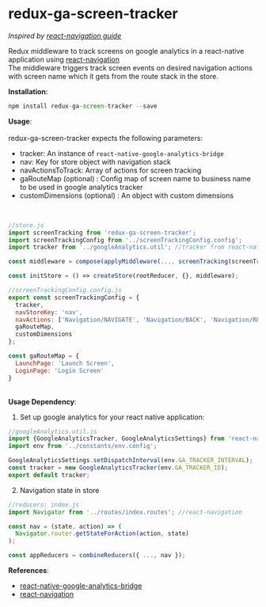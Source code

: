 # redux-ga-screen-tracker

<i>Inspired by [react-navigation guide](https://github.com/react-community/react-navigation/blob/bbab489a6acfd9ef5185f2c0bcc9d1420a647d78/docs/guides/Screen-Tracking.md)</i>

Redux middleware to track screens on google analytics in a react-native application using [react-navigation](https://github.com/react-community/react-navigation)<br>
The middleware triggers track screen events on desired navigation actions with screen name which it gets from the route stack in the store.

<strong>Installation</strong>:
```javascript
npm install redux-ga-screen-tracker --save
```

<strong>Usage</strong>:<br>
<br>redux-ga-screen-tracker expects the following parameters:

 * tracker: An instance of ```react-native-google-analytics-bridge```
 * nav: Key for store object with navigation stack
 * navActionsToTrack: Array of actions for screen tracking
 * gaRouteMap (optional) : Config map of screen name to business name to be used in google analytics tracker
 * customDimensions (optional) : An object with custom dimensions
<br>

```javascript
//store.js
import screenTracking from 'redux-ga-screen-tracker';
import screenTrackingConfig from '../screenTrackingConfig.config';
import tracker from '../googleAnalytics.util'; //tracker from react-native-google-analytics-bridge

const middleware = compose(applyMiddleware(..., screenTracking(screenTrackingConfig));

const initStore = () => createStore(rootReducer, {}, middleware);
```
```javascript
//screenTrackingConfig.config.js
export const screenTrackingConfig = {
  tracker,
  navStoreKey: 'nav',
  navActions: ['Navigation/NAVIGATE', 'Navigation/BACK', 'Navigation/RESET'],
  gaRouteMap,
  customDimensions
};

const gaRouteMap = {
  LaunchPage: 'Launch Screen',
  LoginPage: 'Login Screen'
}
```
<br><strong>Usage Dependency</strong>:<br>

1. Set up google analytics for your react native application:

```javascript
//googleAnalytics.util.js
import {GoogleAnalyticsTracker, GoogleAnalyticsSettings} from 'react-native-google-analytics-bridge';
import env from '../constants/env.config';

GoogleAnalyticsSettings.setDispatchInterval(env.GA_TRACKER_INTERVAL);
const tracker = new GoogleAnalyticsTracker(env.GA_TRACKER_ID);
export default tracker;
```

2. Navigation state in store

```javascript
//reducers: index.js
import Navigator from '../routes/index.routes'; //react-navigation

const nav = (state, action) => (
  Navigator.router.getStateForAction(action, state)
);

const appReducers = combineReducers({ ..., nav });
```

<strong>References</strong>:
* [react-native-google-analytics-bridge](https://github.com/idehub/react-native-google-analytics-bridge)
* [react-navigation](https://github.com/react-community/react-navigation)
